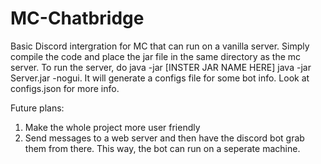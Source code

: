 # MC-Chatbridge

Basic Discord intergration for MC that can run on a vanilla server. Simply compile the code and place the jar file in the same directory as the mc server. To run the server, do java -jar [INSTER JAR NAME HERE] java -jar Server.jar -nogui. It will generate a configs file for some bot info. Look at configs.json for more info.

Future plans: 
1) Make the whole project more user friendly
2) Send messages to a web server and then have the discord bot grab them from there. This way, the bot can run on a seperate machine.
